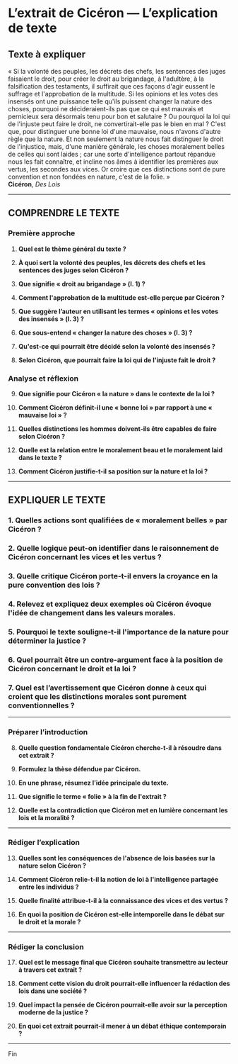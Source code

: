 # L’extrait de Cicéron — L’explication de texte

## Texte à expliquer
« Si la volonté des peuples, les décrets des chefs, les sentences des juges faisaient le droit, pour créer le droit au brigandage, à l'adultère, à la falsification des testaments, il suffirait que ces façons d'agir eussent le suffrage et l'approbation de la multitude. Si les opinions et les votes des insensés ont une puissance telle qu'ils puissent changer la nature des choses, pourquoi ne décideraient-ils pas que ce qui est mauvais et pernicieux sera désormais tenu pour bon et salutaire ? Ou pourquoi la loi qui de l'injuste peut faire le droit, ne convertirait-elle pas le bien en mal ? C'est que, pour distinguer une bonne loi d'une mauvaise, nous n'avons d'autre règle que la nature. Et non seulement la nature nous fait distinguer le droit de l'injustice, mais, d'une manière générale, les choses moralement belles de celles qui sont laides ; car une sorte d'intelligence partout répandue nous les fait connaître, et incline nos âmes à identifier les premières aux vertus, les secondes aux vices. Or croire que ces distinctions sont de pure convention et non fondées en nature, c'est de la folie. »  
**Cicéron**, *Des Lois*

---

## COMPRENDRE LE TEXTE

### Première approche

1. **Quel est le thème général du texte ?**

2. **À quoi sert la volonté des peuples, les décrets des chefs et les sentences des juges selon Cicéron ?**

3. **Que signifie « droit au brigandage » (l. 1) ?**

4. **Comment l'approbation de la multitude est-elle perçue par Cicéron ?**

5. **Que suggère l’auteur en utilisant les termes « opinions et les votes des insensés » (l. 3) ?**

6. **Que sous-entend « changer la nature des choses » (l. 3) ?**

7. **Qu'est-ce qui pourrait être décidé selon la volonté des insensés ?**

8. **Selon Cicéron, que pourrait faire la loi qui de l'injuste fait le droit ?**

### Analyse et réflexion

9. **Que signifie pour Cicéron « la nature » dans le contexte de la loi ?**

10. **Comment Cicéron définit-il une « bonne loi » par rapport à une « mauvaise loi » ?**

11. **Quelles distinctions les hommes doivent-ils être capables de faire selon Cicéron ?**

12. **Quelle est la relation entre le moralement beau et le moralement laid dans le texte ?**

13. **Comment Cicéron justifie-t-il sa position sur la nature et la loi ?**

---

## EXPLIQUER LE TEXTE

### 1. Quelles actions sont qualifiées de « moralement belles » par Cicéron ?

### 2. Quelle logique peut-on identifier dans le raisonnement de Cicéron concernant les vices et les vertus ?

### 3. Quelle critique Cicéron porte-t-il envers la croyance en la pure convention des lois ?

### 4. Relevez et expliquez deux exemples où Cicéron évoque l'idée de changement dans les valeurs morales.

### 5. Pourquoi le texte souligne-t-il l'importance de la nature pour déterminer la justice ?

### 6. Quel pourrait être un contre-argument face à la position de Cicéron concernant le droit et la loi ?

### 7. Quel est l’avertissement que Cicéron donne à ceux qui croient que les distinctions morales sont purement conventionnelles ?

---

### Préparer l’introduction

8. **Quelle question fondamentale Cicéron cherche-t-il à résoudre dans cet extrait ?**

9. **Formulez la thèse défendue par Cicéron.**

10. **En une phrase, résumez l’idée principale du texte.**

11. **Que signifie le terme « folie » à la fin de l'extrait ?**

12. **Quelle est la contradiction que Cicéron met en lumière concernant les lois et la moralité ?**

---

### Rédiger l’explication

13. **Quelles sont les conséquences de l'absence de lois basées sur la nature selon Cicéron ?**

14. **Comment Cicéron relie-t-il la notion de loi à l'intelligence partagée entre les individus ?**

15. **Quelle finalité attribue-t-il à la connaissance des vices et des vertus ?**

16. **En quoi la position de Cicéron est-elle intemporelle dans le débat sur le droit et la morale ?**

---

### Rédiger la conclusion

17. **Quel est le message final que Cicéron souhaite transmettre au lecteur à travers cet extrait ?**

18. **Comment cette vision du droit pourrait-elle influencer la rédaction des lois dans une société ?**

19. **Quel impact la pensée de Cicéron pourrait-elle avoir sur la perception moderne de la justice ?**

20. **En quoi cet extrait pourrait-il mener à un débat éthique contemporain ?**

--- 

Fin